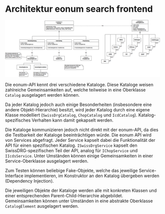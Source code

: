 # Architektur eonum search frontend

![](architecture.png)

Die eonum-API kennt drei verschiedene Kataloge. Diese Kataloge weisen zahlreiche Gemeinsamkeiten auf, welche teilweise in eine Oberklasse `Catalog` ausgelagert werden können.

Da jeder Katalog jedoch auch einige Besonderheiten (insbesondere eine andere Objekt-Hierarchie) besitzt, wird jeder Katalog durch eine eigene Klasse modelliert (`SwissDrgCatalog`, `ChopCatalog` und `IcdCatalog`). Katalog-spezifisches Verhalten kann damit gekapselt werden.

Die Kataloge kommunizieren jedoch nicht direkt mit der eonum-API, da dies die Testbarkeit der Kataloge beeinträchtigen würde. Die eonum API wird von Services abgefragt. Jeder Service kapselt dabei die Funktionalität der API für einen spezifischen Katalog. `ISwissDrgService` kapselt den SwissDRG-spezifischen Teil der API, analog für `IChopService` und `IIcdsService`. Unter Umständen können einige Gemeinsamkeiten in einer Service-Oberklasse ausgelagert werden.

Zum Testen können beliebige Fake-Objekte, welche das jeweilige Service-Interface implementieren, im Konstruktor an den Katalog übergeben werden (Dependency Injection).

Die jeweiligen Objekte der Kataloge werden alle mit konkreten Klassen und einer entsprechenden Parent-Child-Hierarchie abgebildet. Gemeinsamkeiten können unter Umständen in eine abstrakte Oberklasse `CatalogElement` ausgelagert werden.